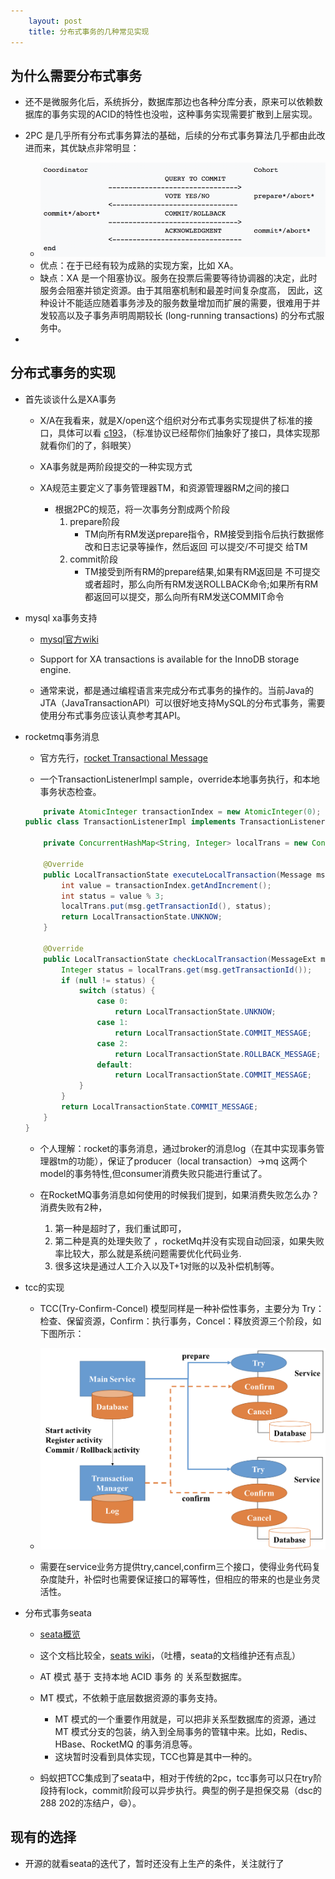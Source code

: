 ```yaml
---
    layout: post
    title: 分布式事务的几种常见实现
---
```


## 为什么需要分布式事务

- 还不是微服务化后，系统拆分，数据库那边也各种分库分表，原来可以依赖数据库的事务实现的ACID的特性也没啦，这种事务实现需要扩散到上层实现。

- 2PC 是几乎所有分布式事务算法的基础，后续的分布式事务算法几乎都由此改进而来，其优缺点非常明显：
    * ![2pc](../images/2pc.png)
    * 优点：在于已经有较为成熟的实现方案，比如 XA。
    * 缺点：XA 是一个阻塞协议。服务在投票后需要等待协调器的决定，此时服务会阻塞并锁定资源。由于其阻塞机制和最差时间复杂度高， 因此，这种设计不能适应随着事务涉及的服务数量增加而扩展的需要，很难用于并发较高以及子事务声明周期较长 (long-running transactions) 的分布式服务中。

- 

## 分布式事务的实现
- 首先谈谈什么是XA事务
    * X/A在我看来，就是X/open这个组织对分布式事务实现提供了标准的接口，具体可以看 [c193](../file/c193-xa.pdf)，（标准协议已经帮你们抽象好了接口，具体实现那就看你们的了，斜眼笑）

    * XA事务就是两阶段提交的一种实现方式
    * XA规范主要定义了事务管理器TM，和资源管理器RM之间的接口
        - 根据2PC的规范，将一次事务分割成两个阶段
            1. prepare阶段
                - TM向所有RM发送prepare指令，RM接受到指令后执行数据修改和日志记录等操作，然后返回 可以提交/不可提交 给TM
            2. commit阶段
                - TM接受到所有RM的prepare结果,如果有RM返回是 不可提交 或者超时，那么向所有RM发送ROLLBACK命令;如果所有RM都返回可以提交，那么向所有RM发送COMMIT命令          

- mysql xa事务支持
    * [mysql官方wiki](https://dev.mysql.com/doc/refman/5.7/en/xa.html?spm=a2c4e.11153940.blogcont283392.10.17041284mU5BRh)

    * Support for XA transactions is available for the InnoDB storage engine. 

    * 通常来说，都是通过编程语言来完成分布式事务的操作的。当前Java的JTA（JavaTransactionAPI）可以很好地支持MySQL的分布式事务，需要使用分布式事务应该认真参考其API。

- rocketmq事务消息

    * 官方先行，[rocket Transactional Message](https://rocketmq.apache.org/rocketmq/the-design-of-transactional-message/)

    * 一个TransactionListenerImpl sample，override本地事务执行，和本地事务状态检查。  
       
    ```java
        private AtomicInteger transactionIndex = new AtomicInteger(0);
    public class TransactionListenerImpl implements TransactionListener {

        private ConcurrentHashMap<String, Integer> localTrans = new ConcurrentHashMap<>();

        @Override
        public LocalTransactionState executeLocalTransaction(Message msg, Object arg) {
            int value = transactionIndex.getAndIncrement();
            int status = value % 3;
            localTrans.put(msg.getTransactionId(), status);
            return LocalTransactionState.UNKNOW;
        }

        @Override
        public LocalTransactionState checkLocalTransaction(MessageExt msg) {
            Integer status = localTrans.get(msg.getTransactionId());
            if (null != status) {
                switch (status) {
                    case 0:
                        return LocalTransactionState.UNKNOW;
                    case 1:
                        return LocalTransactionState.COMMIT_MESSAGE;
                    case 2:
                        return LocalTransactionState.ROLLBACK_MESSAGE;
                    default:
                        return LocalTransactionState.COMMIT_MESSAGE;
                }
            }
            return LocalTransactionState.COMMIT_MESSAGE;
        }
    }
    
    ```

    * 个人理解：rocket的事务消息，通过broker的消息log（在其中实现事务管理器tm的功能），保证了producer（local transaction）->mq 这两个model的事务特性,但consumer消费失败只能进行重试了。

    * 在RocketMQ事务消息如何使用的时候我们提到，如果消费失败怎么办？消费失败有2种，
        1. 第一种是超时了，我们重试即可，
        2. 第二种是真的处理失败了 ，rocketMq并没有实现自动回滚，如果失败率比较大，那么就是系统问题需要优化代码业务.
        3. 很多这块是通过人工介入以及T+1对账的以及补偿机制等。


- tcc的实现
    * TCC(Try-Confirm-Concel) 模型同样是一种补偿性事务，主要分为 Try：检查、保留资源，Confirm：执行事务，Concel：释放资源三个阶段，如下图所示：
    * ![tcc图解](../images/tcc.png)

    * 需要在service业务方提供try,cancel,confirm三个接口，使得业务代码复杂度陡升，补偿时也需要保证接口的幂等性，但相应的带来的也是业务灵活性。

- 分布式事务seata
    * [seata概览](https://github.com/seata/seata/wiki/%E6%A6%82%E8%A7%88)
    * 这个文档比较全，[seats wiki](https://github.com/seata/awesome-seata/tree/master/wiki/zh-cn)，（吐槽，seata的文档维护还有点乱）

    * AT 模式 基于 支持本地 ACID 事务 的 关系型数据库。

    * MT 模式，不依赖于底层数据资源的事务支持。
        - MT 模式的一个重要作用就是，可以把非关系型数据库的资源，通过 MT 模式分支的包装，纳入到全局事务的管辖中来。比如，Redis、HBase、RocketMQ 的事务消息等。
        - 这块暂时没看到具体实现，TCC也算是其中一种的。

    * 蚂蚁把TCC集成到了seata中，相对于传统的2pc，tcc事务可以只在try阶段持有lock，commit阶段可以异步执行。典型的例子是担保交易（dsc的288 202的冻结户，😄）。

## 现有的选择
* 开源的就看seata的迭代了，暂时还没有上生产的条件，关注就行了








